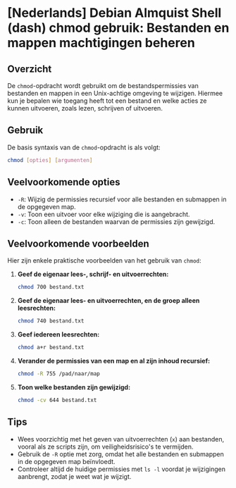 # [Nederlands] Debian Almquist Shell (dash) chmod gebruik: Bestanden en mappen machtigingen beheren

## Overzicht
De `chmod`-opdracht wordt gebruikt om de bestandspermissies van bestanden en mappen in een Unix-achtige omgeving te wijzigen. Hiermee kun je bepalen wie toegang heeft tot een bestand en welke acties ze kunnen uitvoeren, zoals lezen, schrijven of uitvoeren.

## Gebruik
De basis syntaxis van de `chmod`-opdracht is als volgt:

```bash
chmod [opties] [argumenten]
```

## Veelvoorkomende opties
- `-R`: Wijzig de permissies recursief voor alle bestanden en submappen in de opgegeven map.
- `-v`: Toon een uitvoer voor elke wijziging die is aangebracht.
- `-c`: Toon alleen de bestanden waarvan de permissies zijn gewijzigd.

## Veelvoorkomende voorbeelden
Hier zijn enkele praktische voorbeelden van het gebruik van `chmod`:

1. **Geef de eigenaar lees-, schrijf- en uitvoerrechten:**
   ```bash
   chmod 700 bestand.txt
   ```

2. **Geef de eigenaar lees- en uitvoerrechten, en de groep alleen leesrechten:**
   ```bash
   chmod 740 bestand.txt
   ```

3. **Geef iedereen leesrechten:**
   ```bash
   chmod a+r bestand.txt
   ```

4. **Verander de permissies van een map en al zijn inhoud recursief:**
   ```bash
   chmod -R 755 /pad/naar/map
   ```

5. **Toon welke bestanden zijn gewijzigd:**
   ```bash
   chmod -cv 644 bestand.txt
   ```

## Tips
- Wees voorzichtig met het geven van uitvoerrechten (`x`) aan bestanden, vooral als ze scripts zijn, om veiligheidsrisico's te vermijden.
- Gebruik de `-R` optie met zorg, omdat het alle bestanden en submappen in de opgegeven map beïnvloedt.
- Controleer altijd de huidige permissies met `ls -l` voordat je wijzigingen aanbrengt, zodat je weet wat je wijzigt.